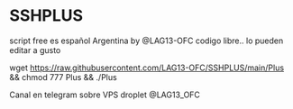 # SSHPLUS
script free es español Argentina by @LAG13-OFC
codigo libre.. lo pueden editar a gusto


wget https://raw.githubusercontent.com/LAG13-OFC/SSHPLUS/main/Plus && chmod 777 Plus && ./Plus


Canal en telegram sobre VPS droplet
@LAG13_OFC 
